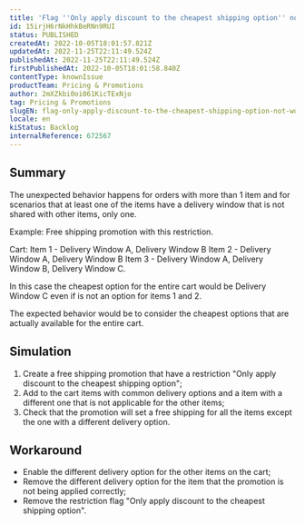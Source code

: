 ```yaml
---
title: 'Flag ''Only apply discount to the cheapest shipping option'' not working as expected'
id: 15irjH6rNkHhkBeRNn9RUI
status: PUBLISHED
createdAt: 2022-10-05T18:01:57.821Z
updatedAt: 2022-11-25T22:11:49.524Z
publishedAt: 2022-11-25T22:11:49.524Z
firstPublishedAt: 2022-10-05T18:01:58.840Z
contentType: knownIssue
productTeam: Pricing & Promotions
author: 2mXZkbi0oi061KicTExNjo
tag: Pricing & Promotions
slugEN: flag-only-apply-discount-to-the-cheapest-shipping-option-not-working-as-expected
locale: en
kiStatus: Backlog
internalReference: 672567
---
```


## Summary



The unexpected behavior happens for orders with more than 1 item and for scenarios that at least one of the items have a delivery window that is not shared with other items, only one.

Example: Free shipping promotion with this restriction.

Cart:
Item 1 - Delivery Window A, Delivery Window B
Item 2 - Delivery Window A, Delivery Window B
Item 3 - Delivery Window A, Delivery Window B, Delivery Window C.

In this case the cheapest option for the entire cart would be Delivery Window C even if is not an option for items 1 and 2.

The expected behavior would be to consider the cheapest options that are actually available for the entire cart.



## Simulation



1. Create a free shipping promotion that have a restriction "Only apply discount to the cheapest shipping option";
2. Add to the cart items with common delivery options and a item with a different one that is not applicable for the other items;
3. Check that the promotion will set a free shipping for all the items except the one with a different delivery option.



## Workaround



- Enable the different delivery option for the other items on the cart;
- Remove the different delivery option for the item that the promotion is not being applied correctly;
- Remove the restriction flag "Only apply discount to the cheapest shipping option".

